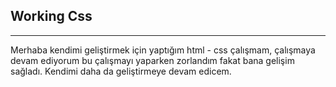 ## Working Css
----
Merhaba kendimi geliştirmek için yaptığım html - css çalışmam, çalışmaya devam ediyorum bu çalışmayı yaparken zorlandım fakat bana gelişim sağladı. Kendimi daha da geliştirmeye devam edicem. 